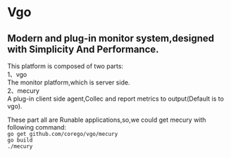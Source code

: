 Vgo
===
Modern and plug-in monitor system,designed with Simplicity And Performance.
--------


This platform is composed of two parts: </br>
    1、vgo </br>
        The monitor platform,which is server side. </br>
    2、mecury </br>
        A plug-in client side agent,Collec and report metrics to output(Default is to vgo). </br>

These part all are Runable applications,so,we could get mecury with following command:  </br>
    `go get github.com/corego/vgo/mecury`  </br>
    `go build`  </br>
    `./mecury`  </br>

